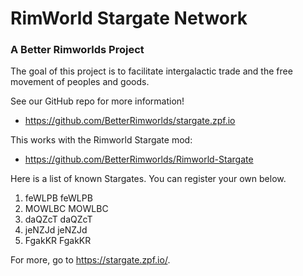 # RimWorld Stargate Network
### A Better Rimworlds Project

The goal of this project is to facilitate intergalactic trade and the free movement of peoples and goods.

See our GitHub repo for more information!
* https://github.com/BetterRimworlds/stargate.zpf.io

This works with the Rimworld Stargate mod:
* https://github.com/BetterRimworlds/Rimworld-Stargate

Here is a list of known Stargates. You can register your own below.

1.	feWLPB	feWLPB
2.	MOWLBC	MOWLBC
3.	daQZcT	daQZcT
4.	jeNZJd	jeNZJd
5.	FgakKR	FgakKR

For more, go to https://stargate.zpf.io/.
